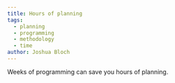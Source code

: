 ```yaml
---
title: Hours of planning
tags:
  - planning
  - programming
  - methodology
  - time
author: Joshua Bloch
---
```


Weeks of programming can save you hours of planning.
